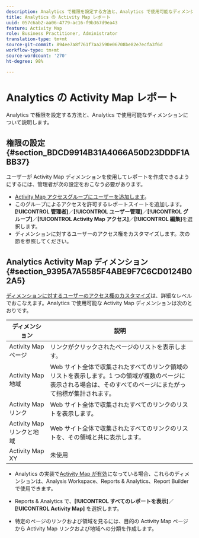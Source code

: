 ```yaml
---
description: Analytics で権限を設定する方法と、Analytics で使用可能なディメンションについて説明します。
title: Analytics の Activity Map レポート
uuid: 057c6ab2-aa06-4779-ac16-f9b367d9ea43
feature: Activity Map
role: Business Practitioner, Administrator
translation-type: tm+mt
source-git-commit: 894ee7a8f761f7aa2590e06708be82e7ecfa3f6d
workflow-type: tm+mt
source-wordcount: '270'
ht-degree: 98%

---
```



# Analytics の Activity Map レポート

Analytics で権限を設定する方法と、Analytics で使用可能なディメンションについて説明します。

## 権限の設定 {#section_BDCD9914B31A4066A50D23DDDF1ABB37}

ユーザーが Activity Map ディメンションを使用してレポートを作成できるようにするには、管理者が次の設定をおこなう必要があります。

* [Activity Map アクセスグループにユーザーを追加します](/help/analyze/activity-map/activitymap-getting-started/activitymap-getting-started-admins/activitymap-enable.md)。
* このグループによるアクセスを許可するレポートスイートを追加します。**[!UICONTROL 管理者]**／**[!UICONTROL ユーザー管理]**／**[!UICONTROL グループ]**／**[!UICONTROL Activity Map アクセス]**／**[!UICONTROL 編集]**&#x200B;を選択します。
* ディメンションに対するユーザーのアクセス権をカスタマイズします。次の節を参照してください。

## Analytics Activity Map ディメンション {#section_9395A7A5585F4ABE9F7C6CD0124B02A5}

[ディメンションに対するユーザーのアクセス権のカスタマイズ](https://docs.adobe.com/content/help/ja-JP/analytics/admin/user-product-management/customize-report-access/groups-dimensions.html)は、詳細なレベルでおこなえます。Analytics で使用可能な Activity Map ディメンションは次のとおりです。

| ディメンション | 説明 |
|---|---|
| Activity Map ページ | リンクがクリックされたページのリストを表示します。 |
| Activity Map 地域 | Web サイト全体で収集されたすべてのリンク領域のリストを表示します。1 つの領域が複数のページに表示される場合は、そのすべてのページにまたがって指標が集計されます。 |
| Activity Map リンク | Web サイト全体で収集されたすべてのリンクのリストを表示します。 |
| Activity Map リンクと地域 | Web サイト全体で収集されたすべてのリンクのリストを、その領域と共に表示します。 |
| Activity Map XY | 未使用 |

* Analytics の実装で[Activity Map が有効](/help/analyze/activity-map/activitymap-getting-started/activitymap-getting-started-admins/activitymap-enable.md)になっている場合、これらのディメンションは、Analysis Workspace、Reports &amp; Analytics、Report Builder で使用できます。
* Reports &amp; Analytics で、**[!UICONTROL すべてのレポートを表示]**／**[!UICONTROL Activity Map]** を選択します。

* 特定のページのリンクおよび領域を見るには、目的の Activity Map ページから Activity Map リンクおよび地域への分類を作成します。

